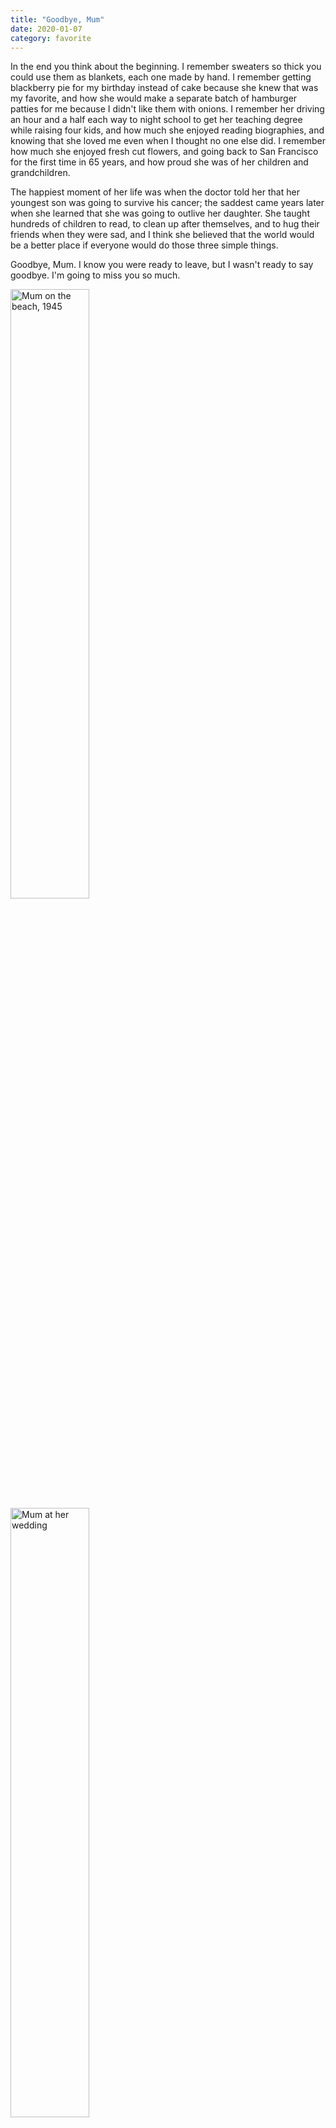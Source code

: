 ```yaml
---
title: "Goodbye, Mum"
date: 2020-01-07
category: favorite
---
```


In the end you think about the beginning.
I remember sweaters so thick you could use them as blankets,
each one made by hand.
I remember getting blackberry pie for my birthday instead of cake
because she knew that was my favorite,
and how she would make a separate batch of hamburger patties for me
because I didn't like them with onions.
I remember her driving an hour and a half each way to night school
to get her teaching degree
while raising four kids,
and how much she enjoyed reading biographies,
and knowing that she loved me even when I thought no one else did.
I remember how much she enjoyed fresh cut flowers,
and going back to San Francisco for the first time in 65 years,
and how proud she was of her children and grandchildren.

The happiest moment of her life was when the doctor told her that
her youngest son was going to survive his cancer;
the saddest came years later
when she learned that she was going to outlive her daughter.
She taught hundreds of children to read,
to clean up after themselves,
and to hug their friends when they were sad,
and I think she believed that the world would be a better place
if everyone would do those three simple things.

Goodbye, Mum.
I know you were ready to leave,
but I wasn't ready to say goodbye.
I'm going to miss you so much.

<img src="@root/files/2020/01/mum-on-the-beach.jpg" alt="Mum on the beach, 1945" width="50%" class="centered">

<img src="@root/files/2020/01/mum-wedding.jpg" alt="Mum at her wedding" width="50%" class="centered">

<img src="@root/files/2020/01/mum-graduation.jpg" alt="Mum at her graduation" width="50%" class="centered">

<img src="@root/files/2020/01/grandma.jpg" alt="Grandma 2014" width="50%" class="centered">

Doris Wilson <br>
July 22, 1927 - January 7, 2020
